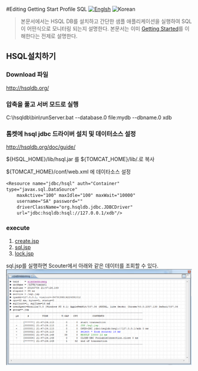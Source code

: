#Editing Getting Start Profile SQL
[![Englsh](https://img.shields.io/badge/language-English-orange.svg)](Getting-Start-Profile-SQL.md) ![Korean](https://img.shields.io/badge/language-Korean-blue.svg)

> 본문서에서는 HSQL DB를 설치하고 간단한 샘플 애플리케이션을 실행하여
> SQL이 어떤식으로 모니터링 되는지 설명한다.
> 본문서는 이미 [Getting Started](./Getting-Started_kr.md)를 이해한다는 전제로 설명한다.

## HSQL설치하기

### Download 파일  
  http://hsqldb.org/

### 압축을 풀고 서버 모드로 실행
  C:\hsqldb\bin\runServer.bat --database.0 file:mydb --dbname.0 xdb

### 톰켓에 hsql jdbc 드라이버 설치 및 데이터소스 설정
  http://hsqldb.org/doc/guide/

  ${HSQL_HOME}/lib/hsql.jar 를 ${TOMCAT_HOME}/lib/.로 복사 

  ${TOMCAT_HOME}/conf/web.xml 에 데이타소스 설정
```
<Resource name="jdbc/hsql" auth="Container" type="javax.sql.DataSource"
    maxActive="100" maxIdle="100" maxWait="10000"
    username="SA" password=""    
    driverClassName="org.hsqldb.jdbc.JDBCDriver"
    url="jdbc:hsqldb:hsql://127.0.0.1/xdb"/>
```

### execute
1. [create.jsp](https://github.com/scouter-project/scouter-help/blob/master/misc/test-jsp/create.jsp)
2. [sql.jsp](https://github.com/scouter-project/scouter-help/blob/master/misc/test-jsp/sql.jsp)
2. [lock.jsp](https://github.com/scouter-project/scouter-help/blob/master/misc/test-jsp/lock.jsp)

sql.jsp를 실행하면 Scouter에서 아래와 같은 데이터를 조회할 수 있다.
![pic1](../img/main/test_xlog_profile.png)
 